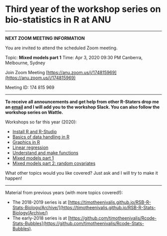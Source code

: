 # Third year of the workshop series on bio-statistics in R at ANU

___

**NEXT ZOOM MEETING INFORMATION**

You are invited to attend the scheduled Zoom meeting.

Topic: **Mixed models part 1**
Time: Apr 3, 2020 09:30 PM Canberra, Melbourne, Sydney

Join Zoom Meeting
[https://anu.zoom.us/j/174815969](https://anu.zoom.us/j/174815969)

Meeting ID: 174 815 969

___


**To receive all announcements and get help from other R-Staters drop me an [email](mailto:timotheebonnetc@gmail.com) and I will add you to the workshop Slack. You can also follow the workshop series on Wattle.**

Workshops so far this year (2020):
* [Install R and R-Studio](00.Install)
* [Basics of data handling in R](01.HandlingData)
* [Graphics in R](02.Graphics)
* [Linear regression](03.LinearModels)
* [Understand and make functions](04.Functions)
* [Mixed models part 1](05.MixedModels)
* [Mixed models part 2: random covariates](06.MixedModels2)


What other topics would you like covered? Just ask and I will try to make it happen!

___

Material from previous years (with more topics covered!):
* The 2018-2019 series is at [https://timotheenivalis.github.io/RSB-R-Stats-Biology/Archive/](https://timotheenivalis.github.io/RSB-R-Stats-Biology/Archive/)
* The early-2018 series is at [https://github.com/timotheenivalis/Rcode-Stats-Bubbles](https://github.com/timotheenivalis/Rcode-Stats-Bubbles).

